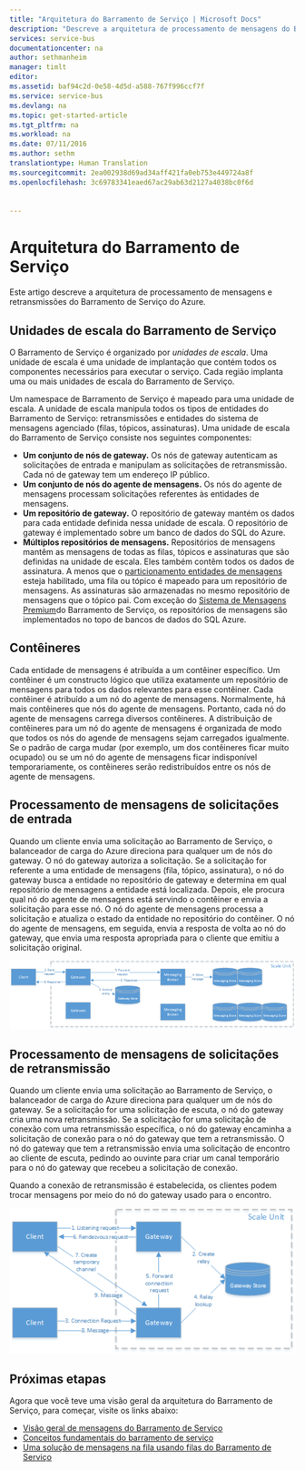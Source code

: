 ```yaml
---
title: "Arquitetura do Barramento de Serviço | Microsoft Docs"
description: "Descreve a arquitetura de processamento de mensagens do Barramento de Serviço do Azure."
services: service-bus
documentationcenter: na
author: sethmanheim
manager: timlt
editor: 
ms.assetid: baf94c2d-0e58-4d5d-a588-767f996ccf7f
ms.service: service-bus
ms.devlang: na
ms.topic: get-started-article
ms.tgt_pltfrm: na
ms.workload: na
ms.date: 07/11/2016
ms.author: sethm
translationtype: Human Translation
ms.sourcegitcommit: 2ea002938d69ad34aff421fa0eb753e449724a8f
ms.openlocfilehash: 3c69783341eaed67ac29ab63d2127a4038bc0f6d


---
```

# <a name="service-bus-architecture"></a>Arquitetura do Barramento de Serviço
Este artigo descreve a arquitetura de processamento de mensagens e retransmissões do Barramento de Serviço do Azure.

## <a name="service-bus-scale-units"></a>Unidades de escala do Barramento de Serviço
O Barramento de Serviço é organizado por *unidades de escala*. Uma unidade de escala é uma unidade de implantação que contém todos os componentes necessários para executar o serviço. Cada região implanta uma ou mais unidades de escala do Barramento de Serviço.

Um namespace de Barramento de Serviço é mapeado para uma unidade de escala. A unidade de escala manipula todos os tipos de entidades do Barramento de Serviço: retransmissões e entidades do sistema de mensagens agenciado (filas, tópicos, assinaturas). Uma unidade de escala do Barramento de Serviço consiste nos seguintes componentes:

* **Um conjunto de nós de gateway.**  Os nós de gateway autenticam as solicitações de entrada e manipulam as solicitações de retransmissão. Cada nó de gateway tem um endereço IP público.
* **Um conjunto de nós do agente de mensagens.**  Os nós do agente de mensagens processam solicitações referentes às entidades de mensagens.
* **Um repositório de gateway.**  O repositório de gateway mantém os dados para cada entidade definida nessa unidade de escala. O repositório de gateway é implementado sobre um banco de dados do SQL do Azure.
* **Múltiplos repositórios de mensagens.**  Repositórios de mensagens mantêm as mensagens de todas as filas, tópicos e assinaturas que são definidas na unidade de escala. Eles também contêm todos os dados de assinatura. A menos que o [particionamento entidades de mensagens](service-bus-partitioning.md) esteja habilitado, uma fila ou tópico é mapeado para um repositório de mensagens. As assinaturas são armazenadas no mesmo repositório de mensagens que o tópico pai. Com exceção do [Sistema de Mensagens Premium](service-bus-premium-messaging.md)do Barramento de Serviço, os repositórios de mensagens são implementados no topo de bancos de dados do SQL Azure.

## <a name="containers"></a>Contêineres
Cada entidade de mensagens é atribuída a um contêiner específico. Um contêiner é um constructo lógico que utiliza exatamente um repositório de mensagens para todos os dados relevantes para esse contêiner. Cada contêiner é atribuído a um nó do agente de mensagens. Normalmente, há mais contêineres que nós do agente de mensagens. Portanto, cada nó do agente de mensagens carrega diversos contêineres. A distribuição de contêineres para um nó do agente de mensagens é organizada de modo que todos os nós do agende de mensagens sejam carregados igualmente. Se o padrão de carga mudar (por exemplo, um dos contêineres ficar muito ocupado) ou se um nó do agente de mensagens ficar indisponível temporariamente, os contêineres serão redistribuídos entre os nós de agente de mensagens.

## <a name="processing-of-incoming-messaging-requests"></a>Processamento de mensagens de solicitações de entrada
Quando um cliente envia uma solicitação ao Barramento de Serviço, o balanceador de carga do Azure direciona para qualquer um de nós do gateway. O nó do gateway autoriza a solicitação. Se a solicitação for referente a uma entidade de mensagens (fila, tópico, assinatura), o nó do gateway busca a entidade no repositório de gateway e determina em qual repositório de mensagens a entidade está localizada. Depois, ele procura qual nó do agente de mensagens está servindo o contêiner e envia a solicitação para esse nó. O nó do agente de mensagens processa a solicitação e atualiza o estado da entidade no repositório do contêiner. O nó do agente de mensagens, em seguida, envia a resposta de volta ao nó do gateway, que envia uma resposta apropriada para o cliente que emitiu a solicitação original.

![Processamento de mensagens de solicitações de entrada](./media/service-bus-architecture/IC690644.png)

## <a name="processing-of-incoming-relay-requests"></a>Processamento de mensagens de solicitações de retransmissão
Quando um cliente envia uma solicitação ao Barramento de Serviço, o balanceador de carga do Azure direciona para qualquer um de nós do gateway. Se a solicitação for uma solicitação de escuta, o nó do gateway cria uma nova retransmissão. Se a solicitação for uma solicitação de conexão com uma retransmissão específica, o nó do gateway encaminha a solicitação de conexão para o nó do gateway que tem a retransmissão. O nó do gateway que tem a retransmissão envia uma solicitação de encontro ao cliente de escuta, pedindo ao ouvinte para criar um canal temporário para o nó do gateway que recebeu a solicitação de conexão.

Quando a conexão de retransmissão é estabelecida, os clientes podem trocar mensagens por meio do nó do gateway usado para o encontro.

![Processamento de mensagens de solicitações de retransmissão WCF](./media/service-bus-architecture/IC690645.png)

## <a name="next-steps"></a>Próximas etapas
Agora que você teve uma visão geral da arquitetura do Barramento de Serviço, para começar, visite os links abaixo:

* [Visão geral de mensagens do Barramento de Serviço](service-bus-messaging-overview.md)
* [Conceitos fundamentais do barramento de serviço](service-bus-fundamentals-hybrid-solutions.md)
* [Uma solução de mensagens na fila usando filas do Barramento de Serviço](service-bus-dotnet-multi-tier-app-using-service-bus-queues.md)




<!--HONumber=Nov16_HO2-->


